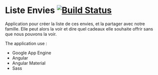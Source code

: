 Liste Envies [![Build Status](https://travis-ci.org/patou/liste-envies.svg?branch=master)](https://travis-ci.org/patou/liste-envies)
==================

Application pour créer la liste de ces envies, et la partager avec notre famille. Elle peut alors la voir et dire quel cadeaux elle souhaite offrir sans que nous pouvons la voir.

The application use :
- Google App Engine
- Angular
- Angular Material
- Sass